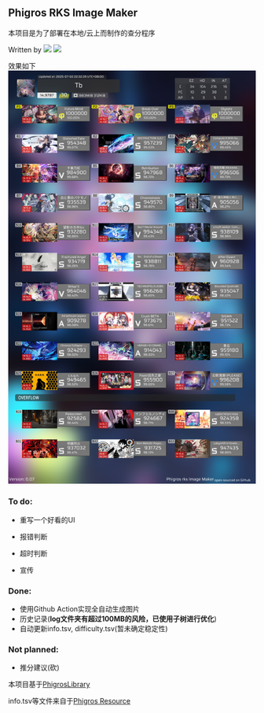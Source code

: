 ## Phigros RKS Image Maker

本项目是为了部署在本地/云上而制作的查分程序

Written by [![](https://img.shields.io/badge/Github-Tb114-39C5bb)](https://github.com/Tb114)  [![](https://img.shields.io/badge/bilibili---Tb__-FF6699)](https://space.bilibili.com/2081603574)

效果如下
![如果没有加载出图片尝试使用代理/VPN](https://github.com/Tb114/Phigros-rks-Image-Maker/blob/main/result.png?raw=true)


### To do:
- 重写一个好看的UI
- 报错判断

- 超时判断
- 宣传

### Done:
- 使用Github Action实现全自动生成图片
- 历史记录(**log文件夹有超过100MB的风险，已使用子树进行优化**)
- 自动更新info.tsv, difficulty.tsv(暂未确定稳定性)

### Not planned:
- 推分建议(砍)


本项目基于[PhigrosLibrary](https://github.com/7aGiven/PhigrosLibrary)

info.tsv等文件来自于[Phigros Resource](https://github.com/7aGiven/Phigros_Resource)

